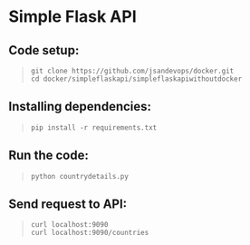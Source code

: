# Simple Flask API

## Code setup:

> ` git clone https://github.com/jsandevops/docker.git `  
> ` cd docker/simpleflaskapi/simpleflaskapiwithoutdocker `  

## Installing dependencies:  
> ` pip install -r requirements.txt `  
  
## Run the code:
> ` python countrydetails.py `  

## Send request to API:
> ` curl localhost:9090 `  
> ` curl localhost:9090/countries `
